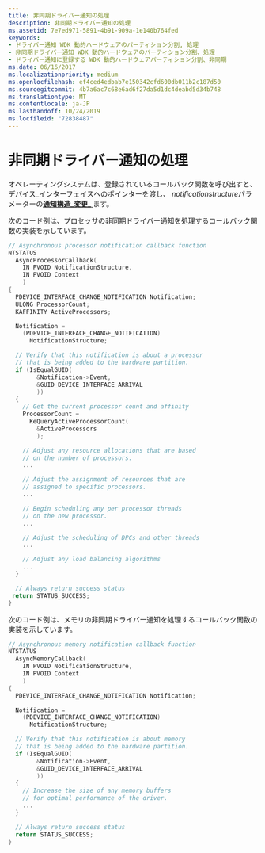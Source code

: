 ```yaml
---
title: 非同期ドライバー通知の処理
description: 非同期ドライバー通知の処理
ms.assetid: 7e7ed971-5891-4b91-909a-1e140b764fed
keywords:
- ドライバー通知 WDK 動的ハードウェアのパーティション分割, 処理
- 非同期ドライバー通知 WDK 動的ハードウェアのパーティション分割、処理
- ドライバー通知に登録する WDK 動的ハードウェアパーティション分割、非同期
ms.date: 06/16/2017
ms.localizationpriority: medium
ms.openlocfilehash: ef4ced4edbab7e150342cfd600db011b2c187d50
ms.sourcegitcommit: 4b7a6ac7c68e6ad6f27da5d1dc4deabd5d34b748
ms.translationtype: MT
ms.contentlocale: ja-JP
ms.lasthandoff: 10/24/2019
ms.locfileid: "72838487"
---
```

# <a name="processing-an-asynchronous-driver-notification"></a>非同期ドライバー通知の処理


オペレーティングシステムは、登録されているコールバック関数を呼び出すと、デバイス\_インターフェイスへのポインターを渡し、 *notificationstructure*パラメーターの[**通知構造\_変更\_** ](https://docs.microsoft.com/windows-hardware/drivers/ddi/wdm/ns-wdm-_device_interface_change_notification)ます。

次のコード例は、プロセッサの非同期ドライバー通知を処理するコールバック関数の実装を示しています。

```cpp
// Asynchronous processor notification callback function
NTSTATUS
  AsyncProcessorCallback(
    IN PVOID NotificationStructure,
    IN PVOID Context
    )
{
  PDEVICE_INTERFACE_CHANGE_NOTIFICATION Notification;
  ULONG ProcessorCount;
  KAFFINITY ActiveProcessors;

  Notification = 
    (PDEVICE_INTERFACE_CHANGE_NOTIFICATION)
      NotificationStructure;

  // Verify that this notification is about a processor
  // that is being added to the hardware partition.
  if (IsEqualGUID(
        &Notification->Event,
        &GUID_DEVICE_INTERFACE_ARRIVAL
        ))
  {
    // Get the current processor count and affinity
    ProcessorCount =
      KeQueryActiveProcessorCount(
        &ActiveProcessors
        );

    // Adjust any resource allocations that are based
    // on the number of processors.
    ...

    // Adjust the assignment of resources that are
    // assigned to specific processors.
    ...

    // Begin scheduling any per processor threads
    // on the new processor.
    ...

    // Adjust the scheduling of DPCs and other threads
    ...

    // Adjust any load balancing algorithms
    ...
  }

  // Always return success status
 return STATUS_SUCCESS;
}
```

次のコード例は、メモリの非同期ドライバー通知を処理するコールバック関数の実装を示しています。

```cpp
// Asynchronous memory notification callback function
NTSTATUS
  AsyncMemoryCallback(
    IN PVOID NotificationStructure,
    IN PVOID Context
    )
{
  PDEVICE_INTERFACE_CHANGE_NOTIFICATION Notification;

  Notification = 
    (PDEVICE_INTERFACE_CHANGE_NOTIFICATION)
      NotificationStructure;

  // Verify that this notification is about memory
  // that is being added to the hardware partition.
  if (IsEqualGUID(
        &Notification->Event,
        &GUID_DEVICE_INTERFACE_ARRIVAL
        ))
  {
    // Increase the size of any memory buffers
    // for optimal performance of the driver.
    ...
  }

  // Always return success status
  return STATUS_SUCCESS;
}
```

 

 




